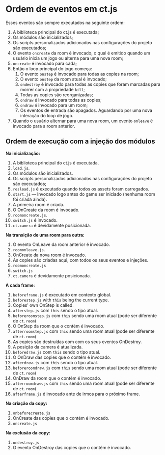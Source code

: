 # Ordem de eventos em ct.js

Esses eventos são sempre executados na seguinte ordem:

1. A biblioteca principal do ct.js é executada;
1. Os módulos são inicializados;
1. Os scripts personalizados adicionados nas configurações do projeto são executados;
1. O evento `oncreate` da room é invocado, o qual é emitido quando um usuário inicia um jogo ou alterna para uma nova room;
1. `oncreate` é invocado para cada;
1. Então o loop principal do jogo começa:
    1. O evento `onstep` é invocado para todas as copies na room;
    1. O evento `onstep` da room atual é invocado;
    1. `ondestroy` é invocado para todas as copies que foram marcadas para morrer com a propriedade `kill`;
    1. Todas as copies são reorganizadas;
    1. `ondraw` é invocado para todas as copies;
    1. `ondraw` é invocado para um room;
    1. Os eventos de entrada são apagados. Aguardando por uma nova interação do loop de jogo.
1. Quando o usuário alternar para uma nova room, um evento `onleave` é invocado para a room anterior.

## Ordem de execução com a injeção dos módulos

**Na inicialização:**

1. A biblioteca principal do ct.js é executada.
1. `load.js`.
1. Os módulos são inicializados.
1. Os scripts personalizados adicionados nas configurações do projeto são executados;
1. `resload.js` é executado quando todos os assets foram carregados.
1. `start.js` — Invocado logo antes do game ser iniciado (nenhuma room foi criada ainda).
1. A primeira room é criada.
1. O OnCreate da room é invocado.
1. `roomoncreate.js`.
1. `switch.js` é invocado.
1. `ct.camera` é devidamente posicionada.

**Na transição de uma room para outra:**

1. O evento OnLeave da room anterior é invocado.
1. `roomonleave.js`.
1. OnCreate da nova room é invocado.
1. As copies são criadas aqui, com todos os seus  eventos e injeções.
1. `roomoncreate.js`
1. `switch.js`
1. `ct.camera` é devidamente posicionada.

**A cada frame:**

1. `beforeframe.js` é executado em contexto global.
1. `beforestep.js` with `this` being the current type.
1. Copies' own OnStep is called.
1. `afterstep.js` com `this` sendo o tipo atual.
1. `beforeroomstep.js` com `this` sendo uma room atual (pode ser diferente de `ct.room`)
1. O OnStep da room que o contém é invocado.
1. `afterroomstep.js` com `this` sendo uma room atual (pode ser diferente de `ct.room`)
1. As copies são destruídas com com os seus eventos OnDestroy.
1. A posição da camera é atualizada.
1. `beforedraw.js` com `this` sendo o tipo atual.
1. O OnDraw das copies que o contém é invocado.
1. `afterdraw.js` com `this` sendo o tipo atual.
1. `beforeroomdraw.js` com `this` sendo uma room atual (pode ser diferente de `ct.room`)
1. OnDraw da room que o contém é invocado.
1. `afterroomdraw.js` com `this` sendo uma room atual (pode ser diferente de `ct.room`)
1. `afterframe.js` é invocado ante de irmos para o próximo frame.

**Na criação da copy:**

1. `onbeforecreate.js`
1. OnCreate das copies que o contém é invocado.
1. `oncreate.js`

**Na exclusão da copy:**

1. `ondestroy.js`
1. O evento OnDestroy das copies que o contém é invocado.